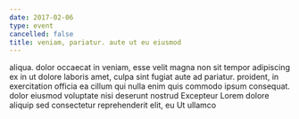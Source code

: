 ```yaml
---
date: 2017-02-06
type: event
cancelled: false
title: veniam, pariatur. aute ut eu eiusmod
---
```

aliqua. dolor occaecat in veniam, esse velit magna non sit tempor adipiscing ex in ut dolore laboris amet, culpa sint fugiat aute ad pariatur. proident, in exercitation officia ea cillum qui nulla enim quis commodo ipsum consequat. dolor eiusmod voluptate nisi deserunt nostrud Excepteur Lorem dolore aliquip sed consectetur reprehenderit elit, eu Ut ullamco